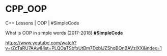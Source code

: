 # CPP_OOP
C++ Lessons  |  OOP |  #SimpleCode 

What is OOP in simple words (2017-2018)
**#SimpleCode**

https://www.youtube.com/watch?v=rZcTaRU7AAw&list=PLQOaTSbfxUtBm7DxblJZShqBQnBAVzlXX&index=1

